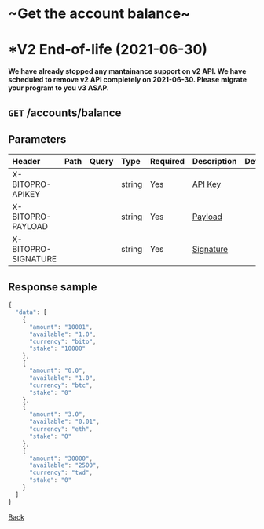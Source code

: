 # ~Get the account balance~

# *V2 End-of-life (2021-06-30)
**We have already stopped any mantainance support on v2 API. We have scheduled to remove v2 API completely on 2021-06-30. Please migrate your program to you v3 ASAP.**

## `GET` /accounts/balance

## Parameters

| Header | Path | Query | Type | Required | Description | Default | Range | Example |
| :--- | :--- | :--- | :--- | :--- | :--- | :--- | :--- | :--- |
| X-BITOPRO-APIKEY |  |  | string | Yes | [API Key]() |  |  |  |
| X-BITOPRO-PAYLOAD |  |  | string | Yes | [Payload]() |  |  |  |
| X-BITOPRO-SIGNATURE |  |  | string | Yes | [Signature]() |  |  |  |

## Response sample

```javascript
{
  "data": [
    {
      "amount": "10001",
      "available": "1.0",
      "currency": "bito",
      "stake": "10000"
    },
    {
      "amount": "0.0",
      "available": "1.0",
      "currency": "btc",
      "stake": "0"
    },
    {
      "amount": "3.0",
      "available": "0.01",
      "currency": "eth",
      "stake": "0"
    },
    {
      "amount": "30000",
      "available": "2500",
      "currency": "twd",
      "stake": "0"
    }
  ]
}
```

[Back](../rest.md)

